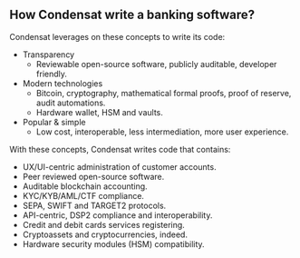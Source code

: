## How Condensat write a banking software?

Condensat leverages on these concepts to write its code:
* Transparency
  * Reviewable open-source software, publicly auditable, developer friendly.
* Modern technologies
  * Bitcoin, cryptography, mathematical formal proofs, proof of reserve, audit automations.
  * Hardware wallet, HSM and vaults.
* Popular & simple
  * Low cost, interoperable, less intermediation, more user experience.

With these concepts, Condensat writes code that contains:
* UX/UI-centric administration of customer accounts.
* Peer reviewed open-source software.
* Auditable blockchain accounting.
* KYC/KYB/AML/CTF compliance.
* SEPA, SWIFT and TARGET2 protocols.
* API-centric, DSP2 compliance and interoperability.
* Credit and debit cards services registering.
* Cryptoassets and cryptocurrencies, indeed.
* Hardware security modules (HSM) compatibility.

